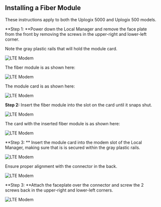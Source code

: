 
 
## Installing a Fiber Module     

These instructions apply to both the Uplogix 5000 and Uplogix 500 models.

**Step 1: **Power down the Local Manager and remove the face plate from the front by removing the screws in the upper-right and lower-left corner.

Note the gray plastic rails that will hold the module card.

![LTE Modem](http://uplogix.com/support/docs/img/lte_modem_install2.jpg)

The fiber module is as shown here:

![LTE Modem](http://uplogix.com/support/docs/img/SFP-Installation-01.jpg)

The module card is as shown here:

![LTE Modem](http://uplogix.com/support/docs/img/SFP-Installation-02.jpg)

**Step 2:** Insert the fiber module into the slot on the card until it snaps shut.

![LTE Modem](http://uplogix.com/support/docs/img/SFP-Installation-03.jpg)

The card with the inserted fiber module is as shown here:

![LTE Modem](http://uplogix.com/support/docs/img/SFP-Installation-04.jpg)

**Step 3: ** Insert the module card into the modem slot of the Local Manager, making sure that is is secured within the gray plastic rails.

![LTE Modem](http://uplogix.com/support/docs/img/SFP-Installation-05.jpg)

Ensure proper alignment with the connector in the back.

![LTE Modem](http://uplogix.com/support/docs/img/SFP-Installation-06.jpg)

**Step 3: **Attach the faceplate over the connector and screw the 2 screws back in the upper-right and lower-left corners.

![LTE Modem](http://uplogix.com/support/docs/img/SFP-Installation-07.jpg)

